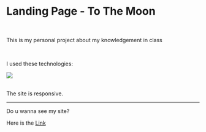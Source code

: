 <h1>Landing Page - To The Moon</h1><br>
<p>This is my personal project about my knowledgement in class</p><br>

<p>I used these technologies:</p>

<div>
    <img src="https://skillicons.dev/icons?i=html,css">
</div><br>

<p>The site is responsive.</p>
<hr>
<p>Do u wanna see my site?</p>
<p>Here is the <a href="" target="_blank">Link</a></p>
